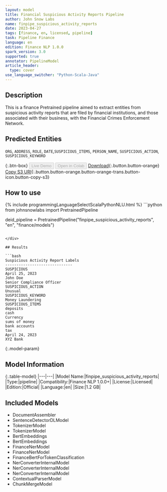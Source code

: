```yaml
---
layout: model
title: Financial Suspicious Activity Reports Pipeline
author: John Snow Labs
name: finpipe_suspicious_activity_reports
date: 2023-04-27
tags: [finance, en, licensed, pipeline]
task: Pipeline Finance
language: en
edition: Finance NLP 1.0.0
spark_version: 3.0
supported: true
annotator: PipelineModel
article_header:
  type: cover
use_language_switcher: "Python-Scala-Java"
---
```


## Description

This is a finance Pretrained pipeline aimed to extract entities from suspicious activity reports that are filed by financial institutions, and those associated with their business, with the Financial Crimes Enforcement Network.

## Predicted Entities

`ORG`, `ADDRESS`, `ROLE`, `DATE`,`SUSPICIOUS_ITEMS`, `PERSON_NAME`, `SUSPICIOUS_ACTION`, `SUSPICIOUS_KEYWORD`

{:.btn-box}
<button class="button button-orange" disabled>Live Demo</button>
<button class="button button-orange" disabled>Open in Colab</button>
[Download](https://s3.amazonaws.com/auxdata.johnsnowlabs.com/finance/models/finpipe_suspicious_activity_reports_en_1.0.0_3.0_1682595607527.zip){:.button.button-orange}
[Copy S3 URI](s3://auxdata.johnsnowlabs.com/finance/models/finpipe_suspicious_activity_reports_en_1.0.0_3.0_1682595607527.zip){:.button.button-orange.button-orange-trans.button-icon.button-copy-s3}

## How to use



<div class="tabs-box" markdown="1">
{% include programmingLanguageSelectScalaPythonNLU.html %}
```python
from johnsnowlabs import PretrainedPipeline

deid_pipeline = PretrainedPipeline("finpipe_suspicious_activity_reports", "en", "finance/models")
```

</div>

## Results

```bash
Suspicious Activity Report Labels
------------------------------
SUSPICIOUS
April 25, 2023
John Doe
Senior Compliance Officer
SUSPICIOUS_ACTION
Unusual
SUSPICIOUS_KEYWORD
Money Laundering
SUSPICIOUS_ITEMS
deposits
cash
Currency
sums of money
bank accounts
tax
April 24, 2023
XYZ Bank
```

{:.model-param}
## Model Information

{:.table-model}
|---|---|
|Model Name:|finpipe_suspicious_activity_reports|
|Type:|pipeline|
|Compatibility:|Finance NLP 1.0.0+|
|License:|Licensed|
|Edition:|Official|
|Language:|en|
|Size:|1.2 GB|

## Included Models

- DocumentAssembler
- SentenceDetectorDLModel
- TokenizerModel
- TokenizerModel
- BertEmbeddings
- BertEmbeddings
- FinanceNerModel
- FinanceNerModel
- FinanceBertForTokenClassification
- NerConverterInternalModel
- NerConverterInternalModel
- NerConverterInternalModel
- ContextualParserModel
- ChunkMergeModel
